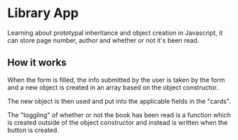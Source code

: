 # Library App

Learning about prototypal inheritance and object creation in Javascript, it can store page number,
author and whether or not it's been read. 

## How it works

When the form is filled, the info submitted by the user is taken by the form and a new object is
created in an array based on the object constructor. 

The new object is then used and put into the applicable fields in the "cards". 

The "toggling" of whether or not the book has been read is a function which is created outside of
the object constructor and instead is written when the button is created.


